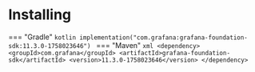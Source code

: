 # Installing

=== "Gradle"
    ```kotlin
    implementation("com.grafana:grafana-foundation-sdk:11.3.0-1758023646")
    ```
=== "Maven"
    ```xml
    <dependency>
        <groupId>com.grafana</groupId>
        <artifactId>grafana-foundation-sdk</artifactId>
        <version>11.3.0-1758023646</version>
    </dependency>
    ```
